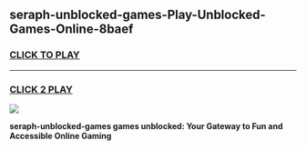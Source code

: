 
## seraph-unblocked-games-Play-Unblocked-Games-Online-8baef
<h3>
<a href="https://premium76.site?title=seraph-unblocked-games&ref=25A">CLICK TO PLAY</a></h3>
<hr>

<h3>
<a href="https://premium76.site?title=seraph-unblocked-games&ref=25A">CLICK 2 PLAY</a>
  
</h3>

<a href="https://premium76.site?title=seraph-unblocked-games&ref=25A"><img src="https://clearcache.store/games.png"></a>


**seraph-unblocked-games games unblocked: Your Gateway to Fun and Accessible Online Gaming**
